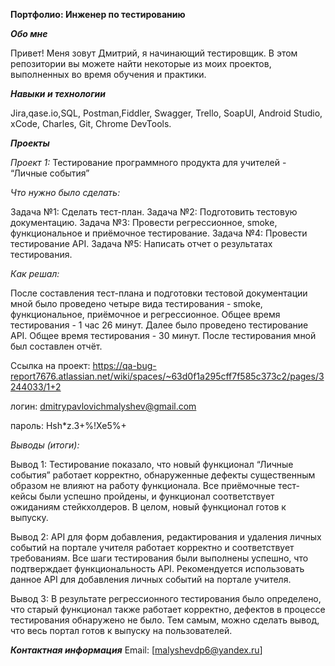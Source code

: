 **Портфолио: Инженер по тестированию**

_**Обо мне**_

Привет! Меня зовут Дмитрий, я начинающий тестировщик.
В этом репозитории вы можете найти некоторые из моих проектов, выполненных во время обучения и практики.

_**Навыки и технологии**_

Jira,qase.io,SQL, Postman,Fiddler, Swagger, Trello,
SoapUI, Android Studio, xCode, Charles, Git, Chrome DevTools.

_**Проекты**_

_Проект 1:_ Тестирование программного продукта для учителей - “Личные события”

_Что нужно было сделать:_

Задача №1: Сделать тест-план.
Задача №2: Подготовить тестовую документацию.
Задача №3: Провести регрессионное, smoke, функциональное и приёмочное тестирование.
Задача №4: Провести тестирование API.
Задача №5: Написать отчет о результатах тестирования.

_Как решал:_

После составления тест-плана и подготовки тестовой документации мной было проведено четыре вида тестирования - smoke, функциональное, приёмочное и регрессионное. Общее время тестирования - 1 час 26 минут. Далее было проведено тестирование API. Общее время тестирования - 30 минут. После тестирования мной был составлен отчёт.

Ссылка на проект: https://qa-bug-report7676.atlassian.net/wiki/spaces/~63d0f1a295cff7f585c373c2/pages/3244033/1+2

логин: dmitrypavlovichmalyshev@gmail.com

пароль: Hsh*z.3+%!Xe5%+

_Выводы (итоги):_

Вывод 1: Тестирование показало, что новый функционал “Личные события” работает корректно, обнаруженные дефекты существенным образом не влияют на работу функционала. Все приёмочные тест-кейсы были успешно пройдены, и функционал соответствует ожиданиям стейкхолдеров. В целом, новый функционал готов к выпуску.

Вывод 2: API для форм добавления, редактирования и удаления личных событий на портале учителя работает корректно и соответствует требованиям. Все шаги тестирования были выполнены успешно, что подтверждает функциональность API. Рекомендуется использовать данное API для добавления личных событий на портале учителя.

Вывод 3: В результате регрессионного тестирования было определено, что старый функционал также работает корректно, дефектов в процессе тестирования обнаружено не было. Тем самым, можно сделать вывод, что весь портал готов к выпуску на пользователей.

_**Контактная информация**_
Email: [malyshevdp6@yandex.ru]
